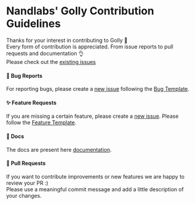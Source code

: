 # Nandlabs' Golly Contribution Guidelines

Thanks for your interest in contributing to Golly 🙌\
Every form of contribution is appreciated. From issue reports to pull requests
and documentation 👌\
Please check out the [existing issues](https://github.com/nandlabs/golly/issues)

#### 🐛 Bug Reports

For reporting bugs, please create a
[new issue](https://github.com/nandlabs/golly/issues/new/choose) following the
[Bug Template](https://github.com/nandlabs/golly/blob/main/.github/ISSUE_TEMPLATE/bug_report.md).

#### ✨ Feature Requests

If you are missing a certain feature, please create a
[new issue](https://github.com/nandlabs/golly/issues/new/choose). Please follow
the
[Feature Template](https://github.com/nandlabs/golly/blob/main/.github/ISSUE_TEMPLATE/feature_request.md).

#### 📝 Docs

The docs are present here
[documentation](https://github.com/nandlabs/golly/blob/main/README.md).

#### 💫 Pull Requests

If you want to contribute improvements or new features we are happy to review
your PR :)\
Please use a meaningful commit message and add a little description of your
changes.
